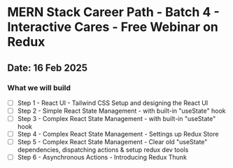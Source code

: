 # MERN Stack Career Path - Batch 4 - Interactive Cares - Free Webinar on Redux

## Date: 16 Feb 2025

### What we will build

-   [ ] Step 1 - React UI - Tailwind CSS Setup and designing the React UI
-   [ ] Step 2 - Simple React State Management - with built-in "useState" hook
-   [ ] Step 3 - Complex React State Management - with built-in "useState" hook
-   [ ] Step 4 - Complex React State Management - Settings up Redux Store
-   [ ] Step 5 - Complex React State Management - Clear old "useState" dependencies, dispatching actions & setup redux dev tools
-   [ ] Step 6 - Asynchronous Actions - Introducing Redux Thunk
